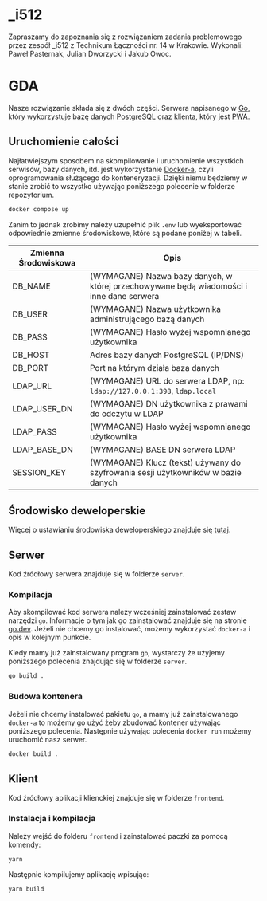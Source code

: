 # _i512
Zapraszamy do zapoznania się z rozwiązaniem zadania problemowego przez zespół _i512 z Technikum Łączności nr. 14 w Krakowie. Wykonali: Paweł Pasternak, Julian Dworzycki i Jakub Owoc.

# GDA

Nasze rozwiązanie składa się z dwóch części. Serwera napisanego
w [Go](https://go.dev/), który wykorzystuje bazę danych
[PostgreSQL](https://www.postgresql.org/) oraz klienta, który jest
[PWA](https://developer.mozilla.org/en-US/docs/Web/Progressive_web_apps).

## Uruchomienie całości

Najłatwiejszym sposobem na skompilowanie i uruchomienie wszystkich serwisów,
bazy danych, itd. jest wykorzystanie [Docker-a](https://www.docker.com), czyli
oprogramowania służącego do konteneryzacji. Dzięki niemu będziemy w stanie
zrobić to wszystko używając poniższego polecenie w folderze repozytorium.

```sh
docker compose up
```

Zanim to jednak zrobimy należy uzupełnić plik `.env` lub wyeksportować
odpowiednie zmienne środowiskowe, które są podane poniżej w tabeli.

| Zmienna Środowiskowa | Opis                                                                                     |
| -------------------- | ---------------------------------------------------------------------------------------- |
| DB_NAME              | (WYMAGANE) Nazwa bazy danych, w której przechowywane będą wiadomości i inne dane serwera |
| DB_USER              | (WYMAGANE) Nazwa użytkownika administrującego bazą danych                                |
| DB_PASS              | (WYMAGANE) Hasło wyżej wspomnianego użytkownika                                          |
| DB_HOST              | Adres bazy danych PostgreSQL (IP/DNS)                                                    |
| DB_PORT              | Port na którym działa baza danych                                                        |
| LDAP_URL             | (WYMAGANE) URL do serwera LDAP, np: `ldap://127.0.0.1:398`, `ldap.local`                 |
| LDAP_USER_DN         | (WYMAGANE) DN użytkownika z prawami do odczytu w LDAP                                    |
| LDAP_PASS            | (WYMAGANE) Hasło wyżej wspomnianego użytkownika                                          |
| LDAP_BASE_DN         | (WYMAGANE) BASE DN serwera LDAP                                                          |
| SESSION_KEY          | (WYMAGANE) Klucz (tekst) używany do szyfrowania sesji użytkowników w bazie danych        |

## Środowisko deweloperskie

Więcej o ustawianiu środowiska deweloperskiego znajduje się [tutaj](./docs/DevEnvironment.md).

## Serwer

Kod źródłowy serwera znajduje się w folderze `server`.

### Kompilacja

Aby skompilować kod serwera należy wcześniej zainstalować zestaw narzędzi `go`.
Informacje o tym jak go zainstalować znajduje się na stronie
[go.dev](https://go.dev/doc/install). Jeżeli nie chcemy go instalować, możemy
wykorzystać `docker-a` i opis w kolejnym punkcie.

Kiedy mamy już zainstalowany program `go`, wystarczy że użyjemy poniższego
polecenia znajdując się w folderze `server`.

```sh
go build .
```

### Budowa kontenera

Jeżeli nie chcemy instalować pakietu `go`, a mamy już zainstalowanego `docker-a`
to możemy go użyć żeby zbudować kontener używając poniższego polecenia.
Następnie używając polecenia `docker run` możemy uruchomić nasz serwer.

```sh
docker build .
```

## Klient

Kod źródłowy aplikacji klienckiej znajduje się w folderze `frontend`.

### Instalacja i kompilacja

Należy wejść do folderu `frontend` i zainstalować paczki za pomocą komendy:
```sh
yarn
```
Następnie kompilujemy aplikację wpisując:
```sh
yarn build
```
